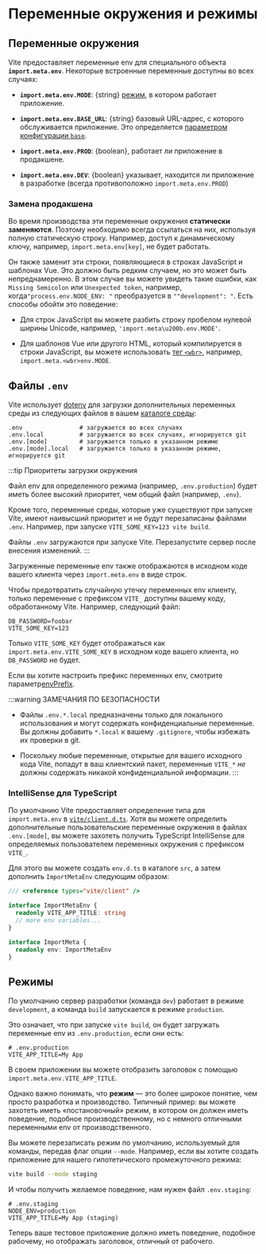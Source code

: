 # Переменные окружения и режимы

## Переменные окружения

Vite предоставляет переменные env для специального объекта **`import.meta.env`**. Некоторые встроенные переменные доступны во всех случаях:

- **`import.meta.env.MODE`**: {string} [режим](#modes), в котором работает приложение.

- **`import.meta.env.BASE_URL`**: {string} базовый URL-адрес, с которого обслуживается приложение. Это определяется [параметром конфигурации `base`](/config/#base).

- **`import.meta.env.PROD`**: {boolean}, работает ли приложение в продакшене.

- **`import.meta.env.DEV`**: {boolean} указывает, находится ли приложение в разработке (всегда противоположно `import.meta.env.PROD`)

### Замена продакшена

Во время производства эти переменные окружения **статически заменяются**. Поэтому необходимо всегда ссылаться на них, используя полную статическую строку. Например, доступ к динамическому ключу, например, `import.meta.env[key]`, не будет работать.

Он также заменит эти строки, появляющиеся в строках JavaScript и шаблонах Vue. Это должно быть редким случаем, но это может быть непреднамеренно. В этом случае вы можете увидеть такие ошибки, как `Missing Semicolon` или `Unexpected token`, например, когда`"process.env.NODE_ENV: "` преобразуется в `""development": "`. Есть способы обойти это поведение:

- Для строк JavaScript вы можете разбить строку пробелом нулевой ширины Unicode, например, `'import.meta\u200b.env.MODE'`.

- Для шаблонов Vue или другого HTML, который компилируется в строки JavaScript, вы можете использовать [тег `<wbr>`](https://developer.mozilla.org/en-US/docs/Web/HTML/Element/wbr), например, `import.meta.<wbr>env.MODE`.

## Файлы `.env`

Vite использует [dotenv](https://github.com/motdotla/dotenv) для загрузки дополнительных переменных среды из следующих файлов в вашем [каталоге среды](/config/#envdir):

```
.env                # загружается во всех случаях
.env.local          # загружается во всех случаях, игнорируется git
.env.[mode]         # загружается только в указанном режиме
.env.[mode].local   # загружается только в указанном режиме, игнорируется git
```

:::tip Приоритеты загрузки окружения

Файл env для определенного режима (например, `.env.production`) будет иметь более высокий приоритет, чем общий файл (например, `.env`).

Кроме того, переменные среды, которые уже существуют при запуске Vite, имеют наивысший приоритет и не будут перезаписаны файлами `.env`. Например, при запуске `VITE_SOME_KEY=123 vite build`.

Файлы `.env` загружаются при запуске Vite. Перезапустите сервер после внесения изменений.
:::

Загруженные переменные env также отображаются в исходном коде вашего клиента через `import.meta.env` в виде строк.

Чтобы предотвратить случайную утечку переменных env клиенту, только переменные с префиксом `VITE_` доступны вашему коду, обработанному Vite. Например, следующий файл:

```
DB_PASSWORD=foobar
VITE_SOME_KEY=123
```

Только `VITE_SOME_KEY` будет отображаться как `import.meta.env.VITE_SOME_KEY` в исходном коде вашего клиента, но `DB_PASSWORD` не будет.

Если вы хотите настроить префикс переменных env, смотрите параметр[envPrefix](/config/index#envprefix).

:::warning ЗАМЕЧАНИЯ ПО БЕЗОПАСНОСТИ

- Файлы `.env.*.local` предназначены только для локального использования и могут содержать конфиденциальные переменные. Вы должны добавить `*.local` к вашему `.gitignore`, чтобы избежать их проверки в git.

- Поскольку любые переменные, открытые для вашего исходного кода Vite, попадут в ваш клиентский пакет, переменные `VITE_*` _не_ должны содержать никакой конфиденциальной информации.
  :::

### IntelliSense для TypeScript

По умолчанию Vite предоставляет определение типа для `import.meta.env` в [`vite/client.d.ts`](https://github.com/vitejs/vite/blob/main/packages/vite/client.d.ts). Хотя вы можете определить дополнительные пользовательские переменные окружения в файлах `.env.[mode]`, вы можете захотеть получить TypeScript IntelliSense для определяемых пользователем переменных окружения с префиксом `VITE_`.

Для этого вы можете создать `env.d.ts` в каталоге `src`, а затем дополнить `ImportMetaEnv` следующим образом:

```typescript
/// <reference types="vite/client" />

interface ImportMetaEnv {
  readonly VITE_APP_TITLE: string
  // more env variables...
}

interface ImportMeta {
  readonly env: ImportMetaEnv
}
```

## Режимы

По умолчанию сервер разработки (команда `dev`) работает в режиме `development`, а команда `build` запускается в режиме `production`.

Это означает, что при запуске `vite build`, он будет загружать переменные env из `.env.production`, если они есть:

```
# .env.production
VITE_APP_TITLE=My App
```

В своем приложении вы можете отобразить заголовок с помощью `import.meta.env.VITE_APP_TITLE`.

Однако важно понимать, что **режим** — это более широкое понятие, чем просто разработка и производство. Типичный пример: вы можете захотеть иметь «постановочный» режим, в котором он должен иметь поведение, подобное производственному, но с немного отличными переменными env от производственного.

Вы можете перезаписать режим по умолчанию, используемый для команды, передав флаг опции `--mode`. Например, если вы хотите создать приложение для нашего гипотетического промежуточного режима:

```bash
vite build --mode staging
```

И чтобы получить желаемое поведение, нам нужен файл `.env.staging`:

```
# .env.staging
NODE_ENV=production
VITE_APP_TITLE=My App (staging)
```

Теперь ваше тестовое приложение должно иметь поведение, подобное рабочему, но отображать заголовок, отличный от рабочего.
